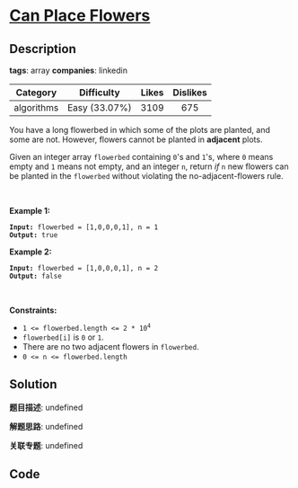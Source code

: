 # [Can Place Flowers](https://leetcode.com/problems/can-place-flowers/description/)

## Description

**tags**: array
**companies**: linkedin

| Category | Difficulty | Likes | Dislikes |
| :------: | :--------: | :---: | :------: |
| algorithms | Easy (33.07%) | 3109 | 675 |

<p>You have a long flowerbed in which some of the plots are planted, and some are not. However, flowers cannot be planted in <strong>adjacent</strong> plots.</p>

<p>Given an integer array <code>flowerbed</code> containing <code>0</code>&#39;s and <code>1</code>&#39;s, where <code>0</code> means empty and <code>1</code> means not empty, and an integer <code>n</code>, return <em>if</em> <code>n</code> new flowers can be planted in the <code>flowerbed</code> without violating the no-adjacent-flowers rule.</p>

<p>&nbsp;</p>
<p><strong>Example 1:</strong></p>
<pre><code><strong>Input:</strong> flowerbed = [1,0,0,0,1], n = 1
<strong>Output:</strong> true</code></pre><p><strong>Example 2:</strong></p>
<pre><code><strong>Input:</strong> flowerbed = [1,0,0,0,1], n = 2
<strong>Output:</strong> false</code></pre>
<p>&nbsp;</p>
<p><strong>Constraints:</strong></p>

<ul>
	<li><code>1 &lt;= flowerbed.length &lt;= 2 * 10<sup>4</sup></code></li>
	<li><code>flowerbed[i]</code> is <code>0</code> or <code>1</code>.</li>
	<li>There are no two adjacent flowers in <code>flowerbed</code>.</li>
	<li><code>0 &lt;= n &lt;= flowerbed.length</code></li>
</ul>



## Solution

**题目描述**: undefined

**解题思路**: undefined

**关联专题**: undefined

## Code